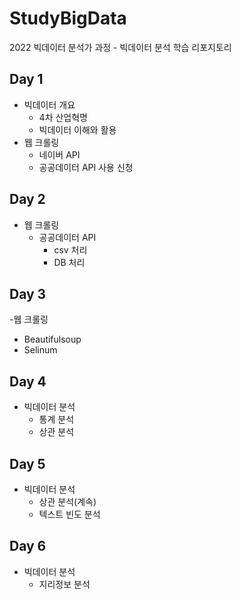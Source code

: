 # StudyBigData
2022 빅데이터 분석가 과정 - 빅데이터 분석 학습 리포지토리


## Day 1
- 빅데이터 개요
  - 4차 산업혁명
  - 빅데이터 이해와 활용
- 웹 크롤링
  - 네이버 API
  - 공공데이터 API 사용 신청

## Day 2
- 웹 크롤링
  - 공공데이터 API
    - csv 처리
    - DB 처리

## Day 3
-웹 크롤링
  - Beautifulsoup
  - Selinum 

## Day 4
- 빅데이터 분석
  - 통계 분석
  - 상관 분석

## Day 5
- 빅데이터 분석
  - 상관 분석(계속)
  - 텍스트 빈도 분석

## Day 6
- 빅데이터 분석
  - 지리정보 분석